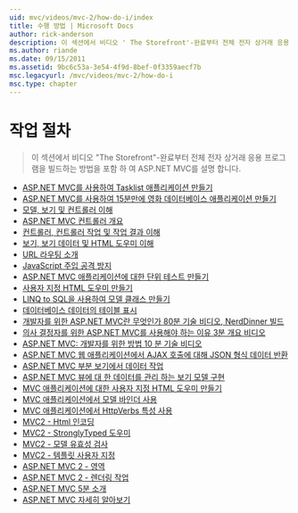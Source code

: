 ```yaml
---
uid: mvc/videos/mvc-2/how-do-i/index
title: 수행 방법 | Microsoft Docs
author: rick-anderson
description: 이 섹션에서 비디오 ' The Storefront'-완료부터 전체 전자 상거래 응용 프로그램을 빌드하는 방법을 포함 하 여 ASP.NET MVC를 설명 합니다.
ms.author: riande
ms.date: 09/15/2011
ms.assetid: 9bc6c53a-3e54-4f9d-8bef-0f3359aecf7b
msc.legacyurl: /mvc/videos/mvc-2/how-do-i
msc.type: chapter
---
```

<a name="how-do-i"></a>작업 절차
====================
> 이 섹션에서 비디오 "The Storefront"-완료부터 전체 전자 상거래 응용 프로그램을 빌드하는 방법을 포함 하 여 ASP.NET MVC를 설명 합니다.


- [ASP.NET MVC를 사용하여 Tasklist 애플리케이션 만들기](creating-a-tasklist-application-with-aspnet-mvc.md)
- [ASP.NET MVC를 사용하여 15분만에 영화 데이터베이스 애플리케이션 만들기](creating-a-movie-database-application-in-15-minutes-with-aspnet-mvc.md)
- [모델, 보기 및 컨트롤러 이해](understanding-models-views-and-controllers.md)
- [ASP.NET MVC 컨트롤러 개요](aspnet-mvc-controller-overview.md)
- [컨트롤러, 컨트롤러 작업 및 작업 결과 이해](understanding-controllers-controller-actions-and-action-results.md)
- [보기, 보기 데이터 및 HTML 도우미 이해](understanding-views-view-data-and-html-helpers.md)
- [URL 라우팅 소개](an-introduction-to-url-routing.md)
- [JavaScript 주입 공격 방지](preventing-javascript-injection-attacks.md)
- [ASP.NET MVC 애플리케이션에 대한 단위 테스트 만들기](creating-unit-tests-for-aspnet-mvc-applications.md)
- [사용자 지정 HTML 도우미 만들기](creating-custom-html-helpers.md)
- [LINQ to SQL을 사용하여 모델 클래스 만들기](creating-model-classes-with-linq-to-sql.md)
- [데이터베이스 데이터의 테이블 표시](displaying-a-table-of-database-data.md)
- [개발자를 위한 ASP.NET MVC란 무엇인가 80분 기술 비디오, NerdDinner 빌드](what-is-aspnet-mvc-80-minute-technical-video-for-developers-building-nerddinner.md)
- [의사 결정자를 위한 ASP.NET MVC를 사용해야 하는 이유 3분 개요 비디오](why-aspnet-mvc-3-minute-overview-video-for-decision-makers.md)
- [ASP.NET MVC: 개발자를 위한 방법 10 분 기술 비디오](aspnet-mvc-how-10-minute-technical-video-for-developers.md)
- [ASP.NET MVC 웹 애플리케이션에서 AJAX 호출에 대해 JSON 형식 데이터 반환](how-do-i-return-json-formatted-data-for-an-ajax-call-in-an-aspnet-mvc-web-application.md)
- [ASP.NET MVC 부분 보기에서 데이터 작업](how-do-i-work-with-data-in-aspnet-mvc-partial-views.md)
- [ASP.NET MVC 뷰에 대 한 데이터를 관리 하는 보기 모델 구현](how-do-i-implement-view-models-to-manage-data-for-aspnet-mvc-views.md)
- [MVC 애플리케이션에 대한 사용자 지정 HTML 도우미 만들기](how-do-i-create-a-custom-html-helper-for-an-mvc-application.md)
- [MVC 애플리케이션에서 모델 바인더 사용](how-do-i-work-with-model-binders-in-an-mvc-application.md)
- [MVC 애플리케이션에서 HttpVerbs 특성 사용](how-do-i-use-httpverbs-attributes-in-an-mvc-application.md)
- [MVC2 - Html 인코딩](mvc2-html-encoding.md)
- [MVC2 - StronglyTyped 도우미](mvc2-stronglytyped-helpers.md)
- [MVC2 - 모델 유효성 검사](mvc2-model-validation.md)
- [MVC2 - 템플릿 사용자 지정](mvc2-template-customization.md)
- [ASP.NET MVC 2 - 영역](aspnet-mvc-2-areas.md)
- [ASP.NET MVC 2 - 렌더링 작업](aspnet-mvc-2-render-action.md)
- [ASP.NET MVC 5분 소개](5-minute-introduction-to-aspnet-mvc.md)
- [ASP.NET MVC 자세히 알아보기](how-to-best-learn-asp-net-mvc.md)
